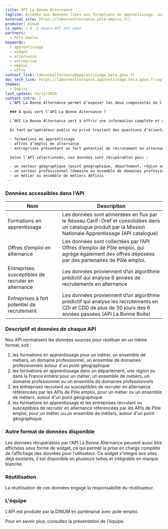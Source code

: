 ```yaml
---
title: API La Bonne Alternance
tagline: Accédez aux données liées aux formations en apprentissage, aux offres d’emploi en alternance et aux entreprises susceptibles de recruter en alternance.
external_site: https://labonnealternance.pole-emploi.fr/
producer: dinum
is_open: 1 # -1 means API not open
partners:
  - Pôle emploi
keywords:
  - apprentissage
  - widget
  - alternance
  - entreprise
  - emploi
  - offre
contact_link: labonnealternance@apprentissage.beta.gouv.fr
doc_tech_link: https://labonnealternance.apprentissage.beta.gouv.fr/api-docs/swagger.json
themes:
  - Emploi
last_update: 14/12/2020
content_intro: |
  L’API La Bonne Alternance permet d’exposer les deux composantes de l'alternance : la **formation** et l'**emploi**. Ce service permet d’exposer également les entreprises susceptibles de recruter sur l'ensemble du périmètre Alternance. Le site <External href="https://labonnealternance.pole-emploi.fr?utm_medium=mweb&utm_source=apigouvfr&utm_campaign=pagelba_apigouvfr">La Bonne Alternance</External> donne un aperçu visuel de ces données.

  ### A quoi sert l'API La Bonne Alternance ?

  L’API La Bonne Alternance sert à offrir une information complète et centralisée aux publics en recherche d’une formation en apprentissage et/ou d’un contrat en alternance.

  En tant qu’opérateur public ou privé traitant des questions d’orientation, de formation ou d’emploi en général, et d’alternance (apprentissage, professionnalisation) en particulier, il est possible de récupérer indépendamment ou simultanément les données :

  - formations en apprentissage
  - offres d’emploi en alternance
  - entreprises présentant un fort potentiel de recrutement en alternance

  Selon l’API sélectionnée, ces données sont récupérables pour :

  - un secteur géographique (point géographique, département, région ou France entière)
  - un secteur professionnel (domaine ou ensemble de domaines professionnels ou tous domaines professionnels)
  - un métier ou ensemble de métiers définis
---
```


### Données accessibles dans l'API

| Nom                                                | Description                                                                                                                                                                                                                            |
| -------------------------------------------------- | -------------------------------------------------------------------------------------------------------------------------------------------------------------------------------------------------------------------------------------- |
| Formations en apprentissage                        | Les données sont alimentées en flux par le Réseau Carif-Oref et consolidées dans un catalogue produit par la Mission Nationale Apprentissage (<External href="https://catalogue.apprentissage.beta.gouv.fr/">API catalogue</External>) |
| Offres d’emploi en alternance                   | Les données sont collectées par l’API Offres d’emploi de Pôle emploi, qui agrège également des offres déposées par des partenaires de Pôle emploi.                                                                                     |
| Entreprises susceptibles de recruter en alternance | Les données proviennent d’un algorithme prédictif qui analyse 6 années de recrutements en alternance                                                                                                                                   |
| Entreprises à fort potentiel de recrutement        | Les données proviennent d’un algorithme prédictif qui analyse les recrutements en CDI et CDD de plus de 30 jours des 6 années passées (<External href="https://api.gouv.fr/les-api/LaBonneBoite">API La Bonne Boite</External>)        |

### Descriptif et données de chaque API

Nos API normalisent les données sources pour restituer en un même format, soit :

1. les formations en apprentissage pour un métier, un ensemble de métiers, un domaine professionnel, un ensemble de domaines professionnels autour d'un point géographique
2. les formations en apprentissage dans un département, une région ou dans la France entière pour un métier, un ensemble de métiers, un domaine professionnel ou un ensemble de domaines professionnels
3. les entreprises recrutant ou susceptibles de recruter en alternance référencées par les APIs de Pôle emploi, pour un métier ou un ensemble de métiers, autour d'un point géographique
4. les formations en apprentissage et les entreprises recrutant ou susceptibles de recruter en alternance référencées par les APIs de Pôle emploi, pour un métier ou un ensemble de métiers, autour d'un point géographique.

### Autre format de données disponible

Les données récupérables par l'API La Bonne Alternance peuvent aussi être affichées sous forme de widget, ce qui permet la prise en charge complète de l’affichage des données pour l’utilisateur. Ce widget s’intègre aux sites déjà existants, il est disponible en plusieurs tailles et <External href="/guides/widget-la-bonne-alternance">intégrable en marque blanche</External>.

### Réutilisation

La réutilisation de ces données engage la responsabilité du réutilisateur.

### L'équipe

L'API est produite par la DINUM en partenariat avec pole-emploi.

Pour en savoir plus, consultez la <External href="https://mission-apprentissage.gitbook.io/general/">présentation de l'équipe</External>.
